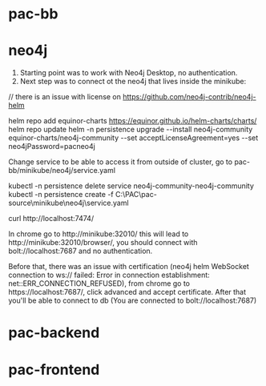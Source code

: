 # pac-bb



# neo4j

1. Starting point was to work with Neo4j Desktop, no authentication.
2. Next step was to connect ot the neo4j that lives inside the minikube:

// there is an issue with license on https://github.com/neo4j-contrib/neo4j-helm

helm repo add equinor-charts https://equinor.github.io/helm-charts/charts/
helm repo update
helm -n persistence upgrade --install neo4j-community equinor-charts/neo4j-community --set acceptLicenseAgreement=yes --set neo4jPassword=pacneo4j

Change service to be able to access it from outside of cluster, go to pac-bb/minikube/neo4j/service.yaml

kubectl -n persistence delete service neo4j-community-neo4j-community
kubectl -n persistence create -f C:\PAC\pac-source\minikube\neo4j\service.yaml

curl http://localhost:7474/

In chrome go to http://minikube:32010/ this will lead to http://minikube:32010/browser/, you should connect with bolt://localhost:7687 and no authentication.

Before that, there was an issue with certification (neo4j helm WebSocket connection to ws:// failed: Error in connection establishment: net::ERR_CONNECTION_REFUSED), from chrome go to https://localhost:7687/, click advanced and accept certificate. After that you'll be able to connect to db (You are connected to bolt://localhost:7687)


# pac-backend

# pac-frontend

